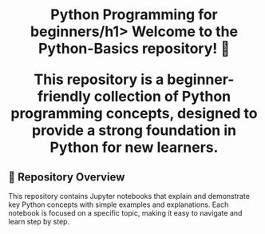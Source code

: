  <h1 align="center"> Python Programming for beginners/h1>
Welcome to the Python-Basics repository! 🎉

This repository is a beginner-friendly collection of Python programming concepts, designed to provide a strong foundation in Python for new learners.

## 📘 Repository Overview
This repository contains Jupyter notebooks that explain and demonstrate key Python concepts with simple examples and explanations. Each notebook is focused on a specific topic, making it easy to navigate and learn step by step.



